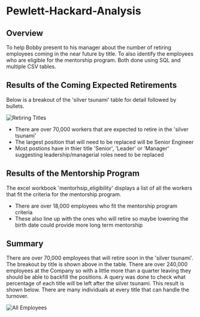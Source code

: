 # Pewlett-Hackard-Analysis

## Overview
To help Bobby present to his manager about the number of retiring employees coming in the near future by title.  To also identify the employees who are eligible for the mentorship program.  Both done using SQL and multiple CSV tables.  

## Results of the Coming Expected Retirements
Below is a breakout of the 'silver tsunami' table for detail followed by bullets.

![Retiring Titles](https://user-images.githubusercontent.com/92898919/146584778-1a2463d5-599c-4baa-bfe9-c0d04c56c9db.png)
* There are over 70,000 workers that are expected to retire in the 'silver tsunami'
* The largest position that will need to be replaced will be Senior Engineer
* Most postions have in thier title 'Senior', 'Leader' or 'Manager' suggesting leadership/managerial roles need to be replaced


## Results of the Mentorship Program
The excel workbook 'mentorhsip_eligibility' displays a list of all the workers that fit the criteria for the mentorship program.
* There are over 18,000 employees who fit the mentorship program criteria
* These also line up with the ones who will retire so maybe lowering the birth date could provide more long term mentorship

## Summary
There are over 70,000 employees that will retire soon in the 'silver tsunami'.  The breakout by title is shown above in the table.  There are over 240,000 employees at the Company so with a little more than a quarter leaving they should be able to backfill the positions.  A query was done to check what percentage of each title will be left after the silver tsunami.  This result is shown below.  There are many individuals at every title that can handle the turnover.

![All Employees](https://user-images.githubusercontent.com/92898919/146601282-7be8bd1c-8103-460f-ac46-be863383b502.png)

